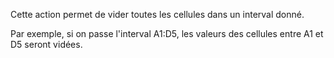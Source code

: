 Cette action permet de vider toutes les cellules dans un interval donné.

Par exemple, si on passe l'interval A1:D5, les valeurs des cellules entre A1 et D5 seront vidées.
